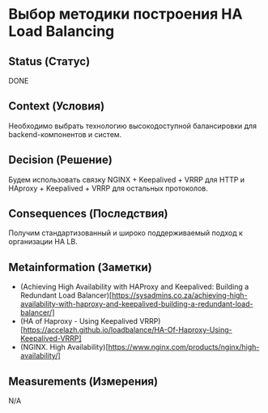 # Выбор методики построения HA Load Balancing

## Status (Статус)
DONE

## Context (Условия)
Необходимо выбрать технологию высокодоступной балансировки для backend-компонентов и систем.

## Decision (Решение)
Будем использовать связку NGINX + Keepalived + VRRP для HTTP и HAproxy + Keepalived + VRRP для остальных протоколов. 

## Consequences (Последствия)
Получим стандартизованный и широко поддерживаемый подход к организации HA LB.

## Metainformation (Заметки)
* (Achieving High Availability with HAProxy and Keepalived: Building a Redundant Load Balancer)[https://sysadmins.co.za/achieving-high-availability-with-haproxy-and-keepalived-building-a-redundant-load-balancer/]
* (HA of Haproxy - Using Keepalived VRRP)[https://accelazh.github.io/loadbalance/HA-Of-Haproxy-Using-Keepalived-VRRP]
* (NGINX. High Availability)[https://www.nginx.com/products/nginx/high-availability/]

## Measurements (Измерения)
N/A
